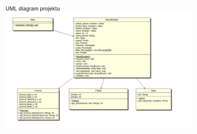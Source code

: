 UML diagram projektu
![uml Image](https://github.com/martin162000/other/blob/master/BrickBreaker/umlBreaker.png)
